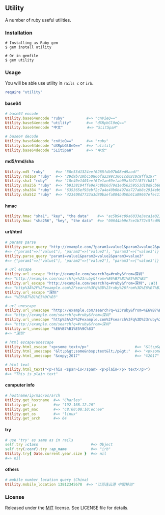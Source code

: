 ## Utility ##

A number of ruby useful utilities.


### Installation ###
    # Installing as Ruby gem
    $ gem install utility

    # Or in gemfile
    $ gem utility

### Usage ###
You will be able use utility in `rails c` or `irb`.

```ruby
require "utility"
```

#### base64 ####
```ruby
# base64 encode
Utility.base64encode "ruby"          #=> "cnVieQ=="
Utility.base64encode "utility"       #=> "dXRpbGl0eQ=="
Utility.base64encode "中文"           #=> "5Lit5paH"

# base64 decode
Utility.base64decode "cnVieQ=="      #=> "ruby"
Utility.base64decode "dXRpbGl0eQ=="  #=> "utility"
Utility.base64decode "5Lit5paH"      #=> "中文"
```

#### md5/rmd/sha ####
```ruby
Utility.md5 "ruby"     #=> "58e53d1324eef6265fdb97b08ed9aadf"
Utility.rmd160 "ruby"  #=> "29d9b710bc50866fa2399c3061cd02c0c8ffa197"
Utility.sha1 "ruby"    #=> "18e40e1401eef67e1ae69efab09afb71f87ffb81"
Utility.sha256 "ruby"  #=> "b9138194ffe9e7c8bb6d79d1ed56259553d18d9cb60b66e3ba5aa2e5b078055a"
Utility.sha384 "ruby"  #=> "635365ef93ebf2c7a4e40b0b497da727ab8c2914eb9f052e6be40476f95d3daf44786790f5f0e843fab419b43022e069"
Utility.sha512 "ruby"  #=> "423408d7723a3d80baefa804bd50b61a89667efec1713386a7b8efe28e5d13968307a908778cad210d7aa2dfe7db9a2aa86895f9fc1eeefcc99814310b207a6b"
```

#### hmac ####
```ruby
Utility.hmac "sha1", "key", "the data"    #=> "ac5b94c09a6033e3aca1a02116ebf48722b155e0"
Utility.hmac "sha256", "key", "the data"  #=> "00644ab9e7ce1b772c5fcd9b460b1a4fa78de4a55c162590ac506f2f76d62a40"
```

#### url/html ####
```ruby
# params parse
Utility.parse_query "http://example.com/?param1=value1&param2=value2&param3=value3"
#=> {"param1"=>["value1"], "param2"=>["value2"], "param3"=>["value3"]}
Utility.parse_query "param1=value1&param2=value2&param3=value3"
#=> {"param1"=>["value1"], "param2"=>["value2"], "param3"=>["value3"]}

# url escape
Utility.url_escape "http://example.com/search?q=#ruby&from=深圳"
#=> "http://example.com/search?q=%23ruby&from=%E6%B7%B1%E5%9C%B3"
Utility.url_escape "http://example.com/search?q=#ruby&from=深圳", :all
#=> "http%3A%2F%2Fexample.com%2Fsearch%3Fq%3D%23ruby%26from%3D%E6%B7%B1%E5%9C%B3"
Utility.url_escape "深圳"
#=> "%E6%B7%B1%E5%9C%B3"

# url unescape
Utility.url_unescape "http://example.com/search?q=%23ruby&from=%E6%B7%B1%E5%9C%B3"
#=> "http://example.com/search?q=#ruby&from=深圳"
Utility.url_unescape "http%3A%2F%2Fexample.com%2Fsearch%3Fq%3D%23ruby%26from%3D%E6%B7%B1%E5%9C%B3"
#=> "http://example.com/search?q=#ruby&from=深圳"
Utility.url_unescape "%E6%B7%B1%E5%9C%B3"
#=> "深圳"

# html escape/unescape
Utility.html_escape "<p>some text</p>"                     #=> "&lt;p&gt;some&nbsp;text&lt;/p&gt;"
Utility.html_unescape "&lt;p&gt;some&nbsp;text&lt;/p&gt;"  #=> "<p>some text</p>"
Utility.html_unescape "&copy;2017"                         #=> "©2017"

# html text
Utility.html_text("<p>This <span>is</span> <p>plain</p> text</p>")
#=> "This is plain text"
```

#### computer info ####
```ruby
# hostname/ip/mac/os/arch
Utility.get_hostname  #=> "Charles"
Utility.get_ip        #=> "192.168.12.26"
Utility.get_mac       #=> "c8:60:00:10:ec:ee"
Utility.get_os        #=> "linux"
Utility.get_arch      #=> 64
```

#### try ####
```ruby
# use 'try' as same as in rails
self.try :class                        #=> Object
self.try(:conf).try :ap_name           #=> "irb"
Utility.try{ Date.current.year.size }  #=> nil
#=> nil
```

#### others ####
```ruby
# mobile number location query (China)
Utility.mobile_location 13812345678  #=> "江苏连云港 中国移动"
```

### License ###
Released under the [MIT](http://opensource.org/licenses/MIT) license. See LICENSE file for details.
